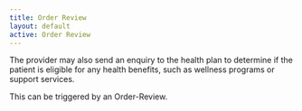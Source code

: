 ```yaml
---
title: Order Review
layout: default
active: Order Review
---
```


The provider may also send an enquiry to the health plan to determine if the patient is eligible for any health benefits, such as wellness programs or support services.

This can be triggered by an Order-Review.